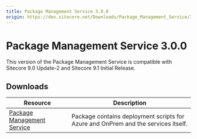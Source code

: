 ```yaml
---
title: Package Management Service 3.0.0
origin: https://dev.sitecore.net/Downloads/Package_Management_Service/3x/Package_Management_Service_300.aspx
---
```


# Package Management Service 3.0.0

This version of the Package Management Service is compatible with Sitecore 9.0 Update-2 and Sitecore 9.1 Initial Release.

## Downloads

 | Resource | Description |
 | --- | --- |
 | [Package Management Service](https://sitecoredev.azureedge.net/~/media/B11F7A90E14C4D7687D713B142572D78.ashx?date=20181126T130035) | Package contains deployment scripts for Azure and OnPrem and the services itself. |